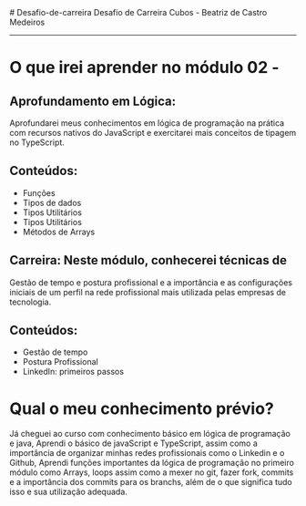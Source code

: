 <head>
# Desafio-de-carreira
Desafio de Carreira Cubos - Beatriz de Castro Medeiros
<br>
<hr>
 
</head>

<body>
 
<h1> O que irei aprender no módulo 02 - </h1>
 
<h2> Aprofundamento em Lógica: </h2>
Aprofundarei meus conhecimentos em lógica de programação
na prática com recursos nativos do JavaScript e exercitarei mais
conceitos de tipagem no TypeScript.

<h2> Conteúdos: </h2>

<ul>
<li>Funções</li>
<li>Tipos de dados</li>
<li>Tipos Utilitários</li>
<li>Tipos Utilitários</li>
<li>Métodos de Arrays</li>

</ul>

<h2> Carreira: Neste módulo, conhecerei técnicas de </h2>
Gestão de tempo e postura profissional e a importância e as
configurações iniciais de um perfil na rede profissional mais
utilizada pelas empresas de tecnologia.

<h2> Conteúdos: </h2>

<ul>
<li>Gestão de tempo</li>
<li>Postura Profissional</li>
<li>LinkedIn: primeiros passos</li>
</ul>

<h1> Qual o meu conhecimento prévio? </h1>

  Já cheguei ao curso com conhecimento básico em lógica de programação e java, Aprendi o básico de javaScript e TypeScript, assim como a importância de organizar minhas redes profissionais como o Linkedin e o Github, Aprendi funções importantes da lógica de programação no primeiro módulo como Arrays, loops assim como a mexer no git, fazer fork, commits e a importância dos commits para os branchs, além de o que significa tudo isso e sua utilização adequada. 

</body>
